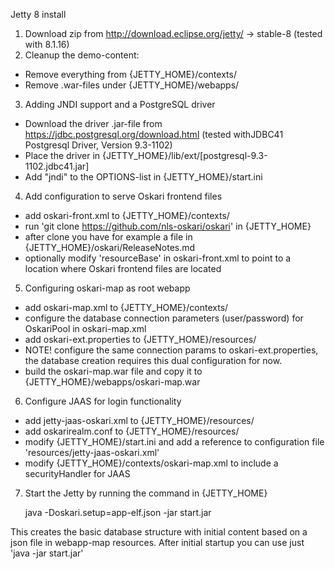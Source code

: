 Jetty 8 install

1) Download zip from http://download.eclipse.org/jetty/ -> stable-8 (tested with 8.1.16)
2) Cleanup the demo-content:

- Remove everything from {JETTY_HOME}/contexts/
- Remove .war-files under {JETTY_HOME}/webapps/

3) Adding JNDI support and a PostgreSQL driver

- Download the driver .jar-file from https://jdbc.postgresql.org/download.html (tested withJDBC41 Postgresql Driver, Version 9.3-1102)
- Place the driver in {JETTY_HOME}/lib/ext/[postgresql-9.3-1102.jdbc41.jar]
- Add "jndi" to the OPTIONS-list in {JETTY_HOME}/start.ini

4) Add configuration to serve Oskari frontend files

- add oskari-front.xml to {JETTY_HOME}/contexts/
- run 'git clone https://github.com/nls-oskari/oskari' in {JETTY_HOME}
- after clone you have for example a file in {JETTY_HOME}/oskari/ReleaseNotes.md
- optionally modify 'resourceBase' in oskari-front.xml to point to a location where Oskari frontend files are located

5) Configuring oskari-map as root webapp

- add oskari-map.xml to {JETTY_HOME}/contexts/
- configure the database connection parameters (user/password) for OskariPool in oskari-map.xml
- add oskari-ext.properties to {JETTY_HOME}/resources/
- NOTE! configure the same connection params to oskari-ext.properties, the database creation requires this dual configuration for now.
- build the oskari-map.war file and copy it to {JETTY_HOME}/webapps/oskari-map.war

6) Configure JAAS for login functionality

- add jetty-jaas-oskari.xml to {JETTY_HOME}/resources/
- add oskarirealm.conf to {JETTY_HOME}/resources/
- modify {JETTY_HOME}/start.ini and add a reference to configuration file 'resources/jetty-jaas-oskari.xml'
- modify {JETTY_HOME}/contexts/oskari-map.xml to include a securityHandler for JAAS

7) Start the Jetty by running the command in {JETTY_HOME}

	java -Doskari.setup=app-elf.json -jar start.jar

This creates the basic database structure with initial content based on a json file in webapp-map resources.
After initial startup you can use just 'java -jar start.jar'